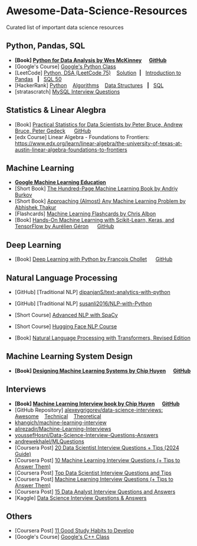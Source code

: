 # Awesome-Data-Science-Resources
Curated list of important data science resources

## Python, Pandas, SQL
* **[Book] [Python for Data Analysis by Wes McKinney](https://www.oreilly.com/library/view/python-for-data/9781098104023) &nbsp;&nbsp;&nbsp;&nbsp; [GitHub](https://github.com/wesm/pydata-book)**
* [Google's Course] [Google's Python Class](https://developers.google.com/edu/python)
* [LeetCode] [Python, DSA (LeetCode 75)](https://leetcode.com/studyplan/leetcode-75/) &nbsp;&nbsp; [Solution](https://www.youtube.com/playlist?list=PLot-Xpze53ldVwtstag2TL4HQhAnC8ATf)&nbsp;&nbsp;**|**&nbsp;&nbsp; [Introduction to Pandas](https://leetcode.com/studyplan/introduction-to-pandas/) &nbsp;&nbsp;**|**&nbsp;&nbsp; [SQL 50](https://leetcode.com/studyplan/top-sql-50/)
* [HackerRank] [Python](https://www.hackerrank.com/domains/python) &nbsp;&nbsp; [Algorithms](https://www.hackerrank.com/domains/algorithms) &nbsp;&nbsp; [Data Structures](https://www.hackerrank.com/domains/data-structures) &nbsp;&nbsp;**|**&nbsp;&nbsp; [SQL](https://www.hackerrank.com/domains/sql)
* [stratascratch] [MySQL Interview Questions](https://www.stratascratch.com/blog/mysql-interview-questions/)

## Statistics & Linear Alegbra
* [Book] [Practical Statistics for Data Scientists by Peter Bruce, Andrew Bruce, Peter Gedeck](https://www.oreilly.com/library/view/practical-statistics-for/9781492072935) &nbsp;&nbsp;&nbsp;&nbsp; [GitHub](https://github.com/gedeck/practical-statistics-for-data-scientists)
* [edx Course] Linear Algebra - Foundations to Frontiers: https://www.edx.org/learn/linear-algebra/the-university-of-texas-at-austin-linear-algebra-foundations-to-frontiers

## Machine Learning
* **[Google Machine Learning Education](https://developers.google.com/machine-learning)**
* [Short Book] [The Hundred-Page Machine Learning Book by Andriy Burkov](https://themlbook.com/)
* [Short Book] [Approaching (Almost) Any Machine Learning Problem by Abhishek Thakur](https://github.com/abhishekkrthakur/approachingalmost/blob/master/AAAMLP.pdf)
* [Flashcards] [Machine Learning Flashcards by Chris Albon](https://machinelearningflashcards.com/)
* [Book] [Hands-On Machine Learning with Scikit-Learn, Keras, and TensorFlow by Aurélien Géron](https://www.oreilly.com/library/view/hands-on-machine-learning/9781098125967/) &nbsp;&nbsp;&nbsp;&nbsp; [GitHub](https://github.com/ageron/handson-ml3)

## Deep Learning
* [Book] [Deep Learning with Python by François Chollet](https://www.manning.com/books/deep-learning-with-python) &nbsp;&nbsp;&nbsp;&nbsp; [GitHub](https://github.com/fchollet/deep-learning-with-python-notebooks)

## Natural Language Processing
* [GitHub] [Traditional NLP] [dipanjanS/text-analytics-with-python](https://github.com/dipanjanS/text-analytics-with-python/tree/master/New-Second-Edition)
* [GitHub] [Traditional NLP] [susanli2016/NLP-with-Python](https://github.com/susanli2016/NLP-with-Python)
* [Short Course] [Advanced NLP with SpaCy](https://course.spacy.io/en/)

* [Short Course] [Hugging Face NLP Course](https://huggingface.co/learn/nlp-course/chapter1/1)
* [Book] [Natural Language Processing with Transformers, Revised Edition](https://www.oreilly.com/library/view/natural-language-processing/9781098136789/)

## Machine Learning System Design
* **[Book] [Designing Machine Learning Systems by Chip Huyen](https://www.oreilly.com/library/view/designing-machine-learning/9781098107956/) &nbsp;&nbsp;&nbsp;&nbsp; [GitHub](https://github.com/chiphuyen/machine-learning-systems-design)**

## Interviews
* **[Book] [Machine Learning Interview book by Chip Huyen](https://huyenchip.com/ml-interviews-book/) &nbsp;&nbsp;&nbsp;&nbsp; [GitHub](https://github.com/chiphuyen/ml-interviews-book)**
* [GitHub Repository] [alexeygrigorev/data-science-interviews:](https://github.com/alexeygrigorev/data-science-interviews) &nbsp;&nbsp;&nbsp;&nbsp; [Awesome](https://github.com/alexeygrigorev/data-science-interviews/blob/master/awesome.md) &nbsp;&nbsp; [Technical](https://github.com/alexeygrigorev/data-science-interviews/blob/master/technical.md) &nbsp;&nbsp; [Theoretical](https://github.com/alexeygrigorev/data-science-interviews/blob/master/theory.md)
* [khangich/machine-learning-interview](https://github.com/khangich/machine-learning-interview)
* [alirezadir/Machine-Learning-Interviews](https://github.com/alirezadir/Machine-Learning-Interviews)
* [youssefHosni/Data-Science-Interview-Questions-Answers](https://github.com/youssefHosni/Data-Science-Interview-Questions-Answers/)
* [andrewekhalel/MLQuestions](https://github.com/andrewekhalel/MLQuestions)
* [Coursera Post] [20 Data Scientist Interview Questions + Tips (2024 Guide)](https://www.coursera.org/articles/data-scientist-interview-questions)
* [Coursera Post] [10 Machine Learning Interview Questions (+ Tips to Answer Them)](https://www.coursera.org/articles/machine-learning-interview-questions)
* [Coursera Post] [Top Data Scientist Interview Questions and Tips](https://www.coursera.org/in/articles/data-scientist-interview-questions)
* [Coursera Post] [Machine Learning Interview Questions (+ Tips to Answer Them)](https://www.coursera.org/in/articles/machine-learning-interview-questions)
* [Coursera Post] [15 Data Analyst Interview Questions and Answers](https://www.coursera.org/in/articles/data-analyst-interview-questions-and-answers)
* [Kaggle] [Data Science Interview Questions & Answers](https://www.kaggle.com/code/satishgunjal/data-science-interview-questions-answers)

## Others
* [Coursera Post] [11 Good Study Habits to Develop](https://www.coursera.org/articles/study-habits)
* [Google's Course] [Google's C++ Class](https://developers.google.com/edu/c++)
